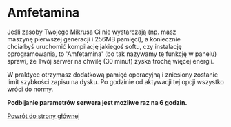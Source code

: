 # Amfetamina

Jeśli zasoby Twojego Mikrusa Ci nie wystarczają (np. masz maszynę pierwszej generacji i 256MB pamięci), a koniecznie chciałbyś uruchomić kompilację jakiegoś softu, czy instalację oprogramowania, to 'Amfetamina' (bo tak nazywamy tę funkcję w panelu) sprawi, że Twój serwer na chwilę (30 minut) zyska trochę więcej energii.

W praktyce otrzymasz dodatkową pamięć operacyjną i zniesiony zostanie limit szybkości zapisu na dysku. Po godzinie od aktywacji tej opcji wszystko wróci do normy.

**Podbijanie parametrów serwera jest możliwe raz na 6 godzin.**

[Powrót do strony głównej](../MIKR%20US%20-%20Don't%20Panic!%2072ab7e2ae85342d2a0a0c9443d521166.md)